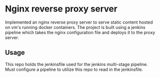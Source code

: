 # Nginx reverse proxy server

Implemented an nginx reverse proxy server to serve static content hosted on vm's running docker containers. The project is built using a jenkins pipeline which takes the nginx configuration file and deploys it to the proxy server.




## Usage

This repo holds the jenkinsfile used for the jenkins multi-stage pipeline. Must configure a pipeline to utilize this repo to read in the jenkinsfile. 

